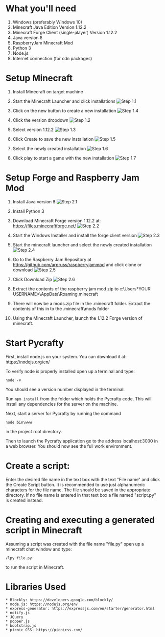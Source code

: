 # What you'll need
1. Windows (preferably Windows 10)
2. Minecraft Java Edition Version 1.12.2
3. Minecraft Forge Client (single-player) Version 1.12.2
4. Java version 8
5. RaspberryJam Minecraft Mod
6. Python 3
7. Node.js
8. Internet connection (for cdn packages)

# Setup Minecraft
1. Install Minecraft on target machine

2. Start the Minecraft Launcher and click installations
![Step 1.1](public/media/readme_images/step1-1.png)

3. Click on the new button to create a new installation
![Step 1.4](public/media/readme_images/step1-4.png)

4. Click the version dropdown
![Step 1.2](public/media/readme_images/step1-3.png)

5. Select version 1.12.2
![Step 1.3](public/media/readme_images/step1-2.png)

6. Click Create to save the new installation
![Step 1.5](public/media/readme_images/step1-5.png)

7. Select the newly created installation
![Step 1.6](public/media/readme_images/step1-6.png)

8. Click play to start a game with the new installation
![Step 1.7](public/media/readme_images/step1-7.png)

# Setup Forge and Raspberry Jam Mod
1. Install Java version 8
![Step 2.1](public/media/readme_images/step2-1.png)

2. Install Python 3

3. Download Minecraft Forge version 1.12.2 at: https://files.minecraftforge.net/
![Step 2.2](public/media/readme_images/step2-2.png)

4. Start the Windows Installer and install the forge client version
![Step 2.3](public/media/readme_images/step2-3.png)

5. Start the minecraft launcher and select the newly created installation
![Step 2.4](public/media/readme_images/step2-4.png)

6. Go to the Raspberry Jam Repository at https://github.com/arpruss/raspberryjammod and click clone or download
![Step 2.5](public/media/readme_images/step2-5.png)

7. Click Download Zip
![Step 2.6](public/media/readme_images/step2-6.png)

8. Extract the contents of the raspberry jam mod zip to c:\Users\*YOUR USERNAME*\AppData\Roaming\.minecraft 

9. There will now be a mods.zip file in the .minecraft folder. Extract the contents of this in to the .minecraft\mods folder 

10. Using the Minecraft Launcher, launch the 1.12.2 Forge version of minecraft. 

# Start Pycrafty
First, install node.js on your system. You can download it at: https://nodejs.org/en/

To verify node is properly installed open up a terminal and type:
```
node -v 
```
You should see a version number displayed in the terminal.

Run ```npm install``` from the folder which holds the Pycrafty code.
This will install any dependencies for the server on the machine.

Next, start a server for Pycrafty by running the command
```
node bin\www
```
in the project root directory.

Then to launch the Pycrafty application go to the address localhost:3000 in a web browser.
You should now see the full work environment.

# Create a script:
Enter the desired file name in the text box with the text "File name" and click 
the Create Script button. It is recommended to use just alphanumeric characters for the file name.
The file should be saved in the appropriate directory.
If no file name is entered in that text box a file named "script.py" is created
instead. 

# Creating and executing a generated script in Minecraft
Assuming a script was created with the file name "file.py"
open up a minecraft chat window and type: 
```
/lpy file.py
```
to run the script in Minecraft.

# Libraries Used
    * Blockly: https://developers.google.com/blockly/
    * node.js: https://nodejs.org/en/
    * express-generator: https://expressjs.com/en/starter/generator.html
    * notify.js
    * JQuery
    * popper.js
    * bootstrap.js
    * picnic CSS: https://picnicss.com/
    
